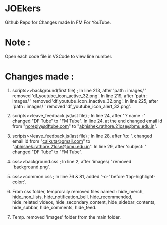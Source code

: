 # JOEkers
Github Repo for Changes made In FM For YouTube.

# Note : 
Open each code file in VSCode to view line number.

# Changes made : 
1) scripts>>background(first file) ;
   In line 213, after 'path : images/ ' removed 'df_youtube_icon_active_32.png'.
   In line 219, after 'path : images/ ' removed 'df_youtube_icon_inactive_32.png'.
   In line 225, after 'path : images/ ' removed 'df_youtube_icon_alert_32.png'.

2) scripts>>leave_feedback.js(last file) ;
   In line 24, after ' ? name : ' changed "DF Tube" to "FM Tube".
   In line 24, at the end changed email id from "noreply@dftube.com" to                  "abhishek.rathore.21cse@bmu.edu.in".
   
3) scripts>>leave_feedback.js(last file) ;
   In line 28, after 'to: ', changed email id from "calkuta@gmail.com" to "abhishek.rathore.21cse@bmu.edu.in".
   In line 29, after 'subject: ' changed "DF Tube" to "FM Tube".
   
4) css>>background.css ;
   In line 2, after 'images/ ' removed 'background.png'.

5) css>>common.css ;
   In line 76 & 81, added '-o-' before 'tap-highlight-color:'.
   
6) From css folder, temproraily removed files named : 
   hide_merch, hide_non_lists, hide_notification_bell, hide_recommended, hide_related_videos, hide_secondary_content, hide_sidebar_contents, hide_subbar, hide_comments, hide_feed.
   
7) Temp. removed 'images' folder from the main folder.
   
